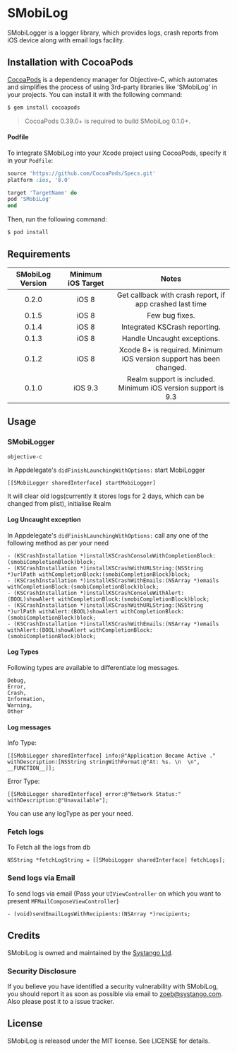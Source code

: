 # SMobiLog
SMobiLogger is a logger library, which provides logs, crash reports from iOS device along with email logs facility.

## Installation with CocoaPods

[CocoaPods](http://cocoapods.org) is a dependency manager for Objective-C, which automates and simplifies the process of using 3rd-party libraries like 'SMobiLog' in your projects. You can install it with the following command:

```bash
$ gem install cocoapods
```

> CocoaPods 0.39.0+ is required to build SMobiLog 0.1.0+.

#### Podfile

To integrate SMobiLog into your Xcode project using CocoaPods, specify it in your `Podfile`:

```ruby
source 'https://github.com/CocoaPods/Specs.git'
platform :ios, '8.0'

target 'TargetName' do
pod 'SMobiLog'
end
```

Then, run the following command:

```bash
$ pod install
```
## Requirements

| SMobiLog Version | Minimum iOS Target  |                                   Notes                                   |
|:--------------------:|:---------------------------:|:-------------------------------------------------------------------------:|
| 0.2.0 | iOS 8 | Get callback with crash report, if app crashed last time |
| 0.1.5 | iOS 8 | Few bug fixes. |
| 0.1.4 | iOS 8 | Integrated KSCrash reporting. |
| 0.1.3 | iOS 8 | Handle Uncaught exceptions. |
| 0.1.2 | iOS 8 | Xcode 8+ is required. Minimum iOS version support has been changed. |
| 0.1.0 | iOS 9.3 | Realm support is included. Minimum iOS version support is 9.3 |

## Usage

### SMobiLogger

```objective-c```

In Appdelegate's `didFinishLaunchingWithOptions:` start MobiLogger 

`[[SMobiLogger sharedInterface] startMobiLogger]`

It will clear old logs(currently it stores logs for 2 days, which can be changed from plist), initialise Realm

#### Log Uncaught exception

In Appdelegate's `didFinishLaunchingWithOptions:` call any one of the following method as per your need

```
- (KSCrashInstallation *)installKSCrashConsoleWithCompletionBlock:(smobiCompletionBlock)block;
- (KSCrashInstallation *)installKSCrashWithURLString:(NSString *)urlPath withCompletionBlock:(smobiCompletionBlock)block;
- (KSCrashInstallation *)installKSCrashWithEmails:(NSArray *)emails withCompletionBlock:(smobiCompletionBlock)block;
- (KSCrashInstallation *)installKSCrashConsoleWithAlert:(BOOL)showAlert withCompletionBlock:(smobiCompletionBlock)block;
- (KSCrashInstallation *)installKSCrashWithURLString:(NSString *)urlPath withAlert:(BOOL)showAlert withCompletionBlock:(smobiCompletionBlock)block;
- (KSCrashInstallation *)installKSCrashWithEmails:(NSArray *)emails withAlert:(BOOL)showAlert withCompletionBlock:(smobiCompletionBlock)block;
```

#### Log Types
Following types are available to differentiate log messages.
```
Debug,
Error,
Crash,
Information,
Warning,
Other
```

#### Log messages

Info Type:
```
[[SMobiLogger sharedInterface] info:@"Application Became Active ." withDescription:[NSString stringWithFormat:@"At: %s. \n  \n", __FUNCTION__]];
```

Error Type:
```
[[SMobiLogger sharedInterface] error:@"Network Status:" withDescription:@"Unavailable"];
``` 

You can use any logType as per your need.
    
### Fetch logs

To Fetch all the logs from db
```
NSString *fetchLogString = [[SMobiLogger sharedInterface] fetchLogs];
```

### Send logs via Email

To send logs via email (Pass your `UIViewController` on which you want to present `MFMailComposeViewController`)
``` 
- (void)sendEmailLogsWithRecipients:(NSArray *)recipients;
``` 

## Credits

SMobiLog is owned and maintained by the [Systango Ltd](http://www.systango.com/).

### Security Disclosure

If you believe you have identified a security vulnerability with SMobiLog, you should report it as soon as possible via email to zoeb@systango.com. Also please post it to a issue tracker.

## License

SMobiLog is released under the MIT license. See LICENSE for details.
